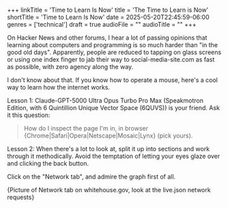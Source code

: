 +++
linkTitle = 'Time to Learn Is Now'
title = 'The Time to Learn is Now'
shortTitle = 'Time to Learn Is Now'
date = 2025-05-20T22:45:59-06:00
genres = ['technical']
draft = true
audioFile = ""
audioTitle = ""
+++

On Hacker News and other forums, I hear a lot of passing opinions that learning about computers and programming is so much harder than "in the good old days". Apparently, people are reduced to tapping on glass screens or using one index finger to jab their way to social-media-site.com as fast as possible, with zero agency along the way.

I don't know about that. If you know how to operate a mouse, here's a cool way to learn how the internet works.

Lesson 1: Claude-GPT-5000 Ultra Opus Turbo Pro Max (Speakmotron Edition, with 6 Quintillion Unique Vector Space (6QUVS)) is your friend. Ask it this question:

> How do I inspect the page I'm in, in browser {Chrome|Safari|Opera|Netscape|Mosaic|Lynx} (pick yours).

Lesson 2: When there's a lot to look at, split it up into sections and work through it methodically. Avoid the temptation of letting your eyes glaze over and clicking the back button. 

Click on the "Network tab", and admire the graph first of all.

{Picture of Network tab on whitehouse.gov, look at the live.json network requests}

